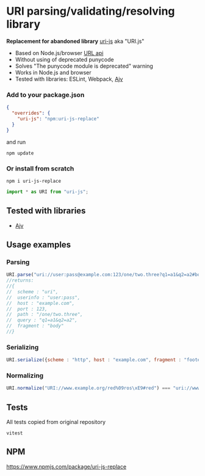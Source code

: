 # URI parsing/validating/resolving library
**Replacement for abandoned library** [uri-js](https://www.npmjs.com/package/uri-js) aka "URI.js"<br>

- Based on Node.js/browser [URL api](https://developer.mozilla.org/en-US/docs/Web/API/URL)
- Without using of deprecated punycode
- Solves "The punycode module is deprecated" warning
- Works in Node.js and browser
- Tested with libraries: ESLint, Webpack, [Ajv](https://github.com/ajv-validator/ajv)

### Add to your package.json
```json
{
  "overrides": {
    "uri-js": "npm:uri-js-replace"
  }
}
```
and run
```shell
npm update
```

### Or install from scratch
```shell
npm i uri-js-replace
```
```js
import * as URI from "uri-js";
```

## Tested with libraries
- [Ajv](https://github.com/ajv-validator/ajv)

## Usage examples
### Parsing
```js
URI.parse("uri://user:pass@example.com:123/one/two.three?q1=a1&q2=a2#body");
//returns:
//{
//  scheme : "uri",
//  userinfo : "user:pass",
//  host : "example.com",
//  port : 123,
//  path : "/one/two.three",
//  query : "q1=a1&q2=a2",
//  fragment : "body"
//}
```

### Serializing

```js
URI.serialize({scheme : "http", host : "example.com", fragment : "footer"}) === "http://example.com/#footer"
```

### Normalizing
```js
URI.normalize("URI://www.example.org/red%09ros\xE9#red") === "uri://www.example.org/red%09ros%C3%A9#red"
```

## Tests
All tests copied from original repository
```shell
vitest
```

## NPM
https://www.npmjs.com/package/uri-js-replace

